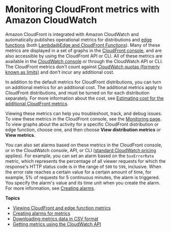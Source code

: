 # Monitoring CloudFront metrics with Amazon CloudWatch<a name="monitoring-using-cloudwatch"></a>

Amazon CloudFront is integrated with Amazon CloudWatch and automatically publishes operational metrics for distributions and [edge functions](https://aws.amazon.com/cloudfront/features/#Edge_Computing) \(both [Lambda@Edge and CloudFront Functions](edge-functions.md)\)\. Many of these metrics are displayed in a set of graphs in the [CloudFront console](https://console.aws.amazon.com/cloudfront/v3/home), and are also accessible by using the CloudFront API or CLI\. All of these metrics are available in the [CloudWatch console](https://console.aws.amazon.com/cloudwatch/home) or through the CloudWatch API or CLI\. The CloudFront metrics don't count against [CloudWatch quotas \(formerly known as limits\)](https://docs.aws.amazon.com/AmazonCloudWatch/latest/monitoring/cloudwatch_limits.html) and don't incur any additional cost\.

In addition to the default metrics for CloudFront distributions, you can turn on additional metrics for an additional cost\. The additional metrics apply to CloudFront distributions, and must be turned on for each distribution separately\. For more information about the cost, see [Estimating cost for the additional CloudFront metrics](viewing-cloudfront-metrics.md#monitoring-console.distributions-additional-pricing)\.

Viewing these metrics can help you troubleshoot, track, and debug issues\. To view these metrics in the CloudFront console, see the [Monitoring page](https://console.aws.amazon.com/cloudfront/v3/home?#/monitoring)\. To view graphs about the activity for a specific CloudFront distribution or edge function, choose one, and then choose **View distribution metrics** or **View metrics**\.

You can also set alarms based on these metrics in the CloudFront console, or in the CloudWatch console, API, or CLI \([standard CloudWatch pricing](https://aws.amazon.com/cloudwatch/pricing/) applies\)\. For example, you can set an alarm based on the `5xxErrorRate` metric, which represents the percentage of all viewer requests for which the response's HTTP status code is in the range of `500` to `599`, inclusive\. When the error rate reaches a certain value for a certain amount of time, for example, 5% of requests for 5 continuous minutes, the alarm is triggered\. You specify the alarm's value and its time unit when you create the alarm\. For more information, see [Creating alarms](receiving-notifications.md)\.

**Topics**
+ [Viewing CloudFront and edge function metrics](viewing-cloudfront-metrics.md)
+ [Creating alarms for metrics](receiving-notifications.md)
+ [Downloading metrics data in CSV format](cloudwatch-csv.md)
+ [Getting metrics using the CloudWatch API](programming-cloudwatch-metrics.md)